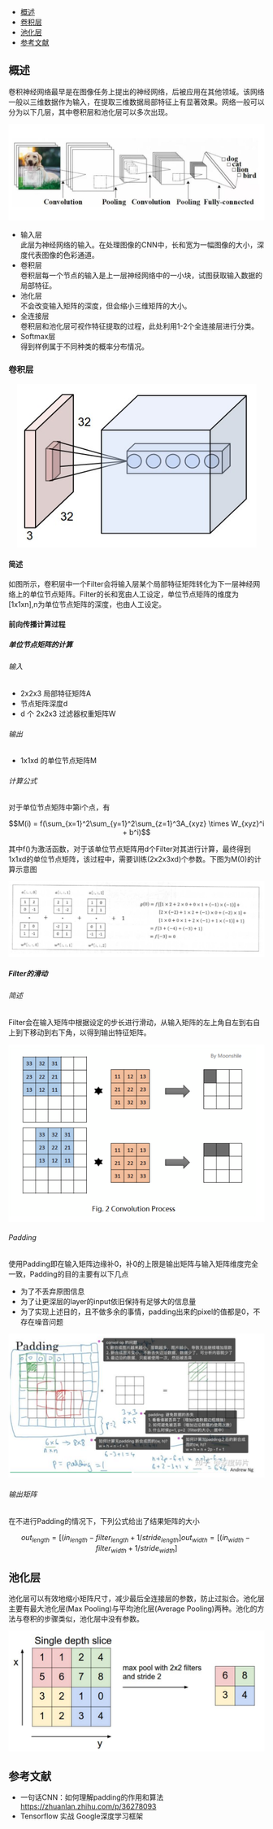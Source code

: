 <!-- GFM-TOC -->
* [概述](#概述)
* [卷积层](#卷积层)
* [池化层](#池化层)
* [参考文献](#参考文献)
<!-- GFM-TOC -->

## 概述

卷积神经网络最早是在图像任务上提出的神经网络，后被应用在其他领域。该网络一般以三维数据作为输入，在提取三维数据局部特征上有显著效果。网络一般可以分为以下几层，其中卷积层和池化层可以多次出现。

<center><div align=center><img src ="https://github.com/Teren-Liu/Deep-Learning/blob/master/image/CNN-1.png"/></div></center>

- 输入层<br>
此层为神经网络的输入。在处理图像的CNN中，长和宽为一幅图像的大小，深度代表图像的色彩通道。
- 卷积层<br>
卷积层每一个节点的输入是上一层神经网络中的一小块，试图获取输入数据的局部特征。
- 池化层<br>
不会改变输入矩阵的深度，但会缩小三维矩阵的大小。
- 全连接层<br>
卷积层和池化层可视作特征提取的过程，此处利用1-2个全连接层进行分类。
- Softmax层<br>
得到样例属于不同种类的概率分布情况。

### 卷积层

<center><div align=center><img src ="https://github.com/Teren-Liu/Deep-Learning/blob/master/image/CNN-2.png"/></div></center>

#### 简述

如图所示，卷积层中一个Filter会将输入层某个局部特征矩阵转化为下一层神经网络上的单位节点矩阵。Filter的长和宽由人工设定，单位节点矩阵的维度为[1x1xn],n为单位节点矩阵的深度，也由人工设定。

#### 前向传播计算过程

##### 单位节点矩阵的计算 

###### 输入
- 2x2x3 局部特征矩阵A
- 节点矩阵深度d
- d 个 2x2x3 过滤器权重矩阵W

###### 输出
- 1x1xd 的单位节点矩阵M

###### 计算公式

对于单位节点矩阵中第i个点，有


```math
M(i) = f(\sum_{x=1}^2\sum_{y=1}^2\sum_{z=1}^3A_{xyz} \times W_{xyz}^i + b^i)
```

其中f()为激活函数，对于该单位节点矩阵用d个Filter对其进行计算，最终得到1x1xd的单位节点矩阵，该过程中，需要训练(2x2x3xd)个参数。下图为M(0)的计算示意图

<center><div align=center><img src ="https://github.com/Teren-Liu/Deep-Learning/blob/master/image/CNN-3.png"/></div></center>

##### Filter的滑动

###### 简述

Filter会在输入矩阵中根据设定的步长进行滑动，从输入矩阵的左上角自左到右自上到下移动到右下角，以得到输出特征矩阵。

<center><div align=center><img src ="https://github.com/Teren-Liu/Deep-Learning/blob/master/image/CNN-4.png"/></div></center>

###### Padding

使用Padding即在输入矩阵边缘补0，补0的上限是输出矩阵与输入矩阵维度完全一致，Padding的目的主要有以下几点

- 为了不丢弃原图信息
- 为了让更深层的layer的input依旧保持有足够大的信息量
- 为了实现上述目的，且不做多余的事情，padding出来的pixel的值都是0，不存在噪音问题


<center><div align=center><img src ="https://github.com/Teren-Liu/Deep-Learning/blob/master/image/CNN-5.png"/></div></center>

###### 输出矩阵

在不进行Padding的情况下，下列公式给出了结果矩阵的大小


```math
out_{length} = [(in_{length}-filter_{length} + 1 / stride_{length}]

out_{width} = [(in_{width}-filter_{width} + 1 / stride_{width}]
```

## 池化层

池化层可以有效地缩小矩阵尺寸，减少最后全连接层的参数，防止过拟合。池化层主要有最大池化层(Max Pooling)与平均池化层(Average Pooling)两种。池化的方法与卷积的步骤类似，池化层中没有参数。

<center><div align=center><img src ="https://github.com/Teren-Liu/Deep-Learning/blob/master/image/CNN-6.png"/></div></center>



## 参考文献
- 一句话CNN：如何理解padding的作用和算法 https://zhuanlan.zhihu.com/p/36278093
- Tensorflow 实战 Google深度学习框架
